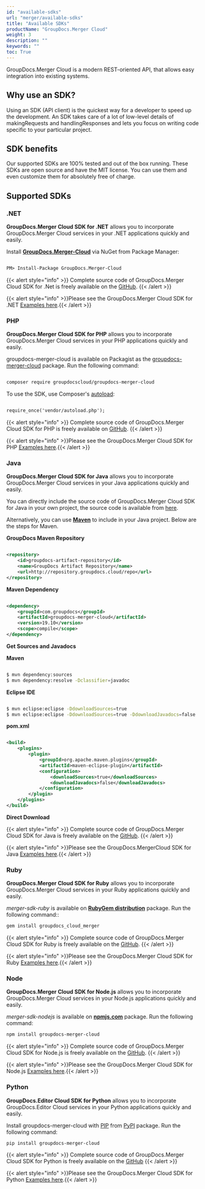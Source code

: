 ```yaml
---
id: "available-sdks"
url: "merger/available-sdks"
title: "Available SDKs"
productName: "GroupDocs.Merger Cloud"
weight: 3
description: ""
keywords: ""
toc: True
---
```


GroupDocs.Merger Cloud is a modern REST-oriented API, that allows easy integration into existing systems.

## Why use an SDK?

Using an SDK (API client) is the quickest way for a developer to speed up the development. An SDK takes care of a lot of low-level details of makingRequests and handlingResponses and lets you focus on writing code specific to your particular project.

## SDK benefits

Our supported SDKs are 100% tested and out of the box running. These SDKs are open source and have the MIT license. You can use them and even customize them for absolutely free of charge.

## Supported SDKs

###  .NET
**GroupDocs.Merger Cloud SDK for .NET** allows you to incorporate GroupDocs.Merger Cloud services in your .NET applications quickly and easily.

Install **[GroupDocs.Merger-Cloud](https://www.nuget.org/packages/GroupDocs.Merger-Cloud/)** via NuGet from Package Manager:

```html

PM> Install-Package GroupDocs.Merger-Cloud

```

{{< alert style="info" >}}
Complete source code of GroupDocs.Merger Cloud SDK for .Net is freely available on the [GitHub](https://github.com/groupdocs-merger-cloud/groupdocs-merger-cloud-dotnet).
{{< /alert >}}

{{< alert style="info" >}}Please see the GroupDocs.Merger Cloud SDK for .NET [Examples here](https://github.com/groupdocs-merger-cloud/groupdocs-merger-cloud-dotnet-samples/tree/master/Examples).{{< /alert >}}

###  PHP

**GroupDocs.Merger Cloud SDK for PHP** allows you to incorporate GroupDocs.Merger Cloud services in your PHP applications quickly and easily.

groupdocs-merger-cloud is available on Packagist as the [groupdocs-merger-cloud](https://packagist.org/packages/groupdocscloud/groupdocs-merger-cloud) package. Run the following command:

```html

composer require groupdocscloud/groupdocs-merger-cloud

```

To use the SDK, use Composer's [autoload](https://getcomposer.org/doc/00-intro.md#autoloading):

```html

require_once('vendor/autoload.php');

```

{{< alert style="info" >}}
Complete source code of GroupDocs.Merger Cloud SDK for PHP is freely available on [GitHub](https://github.com/groupdocs-merger-cloud/groupdocs-merger-cloud-php).
{{< /alert >}}

{{< alert style="info" >}}Please see the GroupDocs.Merger Cloud SDK for PHP [Examples here](https://github.com/groupdocs-merger-cloud/groupdocs-merger-cloud-php/tree/master/tests/GroupDocs/Merger/ApiTests).{{< /alert >}}

###  Java

**GroupDocs.Merger Cloud SDK for Java** allows you to incorporate GroupDocs.Merger Cloud services in your Java applications quickly and easily.

You can directly include the source code of GroupDocs.Merger Cloud SDK for Java in your own project, the source code is available from [here](https://github.com/groupdocs-merger-cloud/groupdocs-merger-cloud-java).

Alternatively, you can use **[Maven](https://repository.groupdocs.cloud/webapp/#/artifacts/browse/tree/General/repo/com/groupdocs/groupdocs-merger-cloud)** to include in your Java project. Below are the steps for Maven.

**GroupDocs Maven Repository**

```xml

<repository>
    <id>groupdocs-artifact-repository</id>
    <name>GroupDocs Artifact Repository</name>
    <url>http://repository.groupdocs.cloud/repo</url>
</repository>

```

**Maven Dependency**

```xml

<dependency>
    <groupId>com.groupdocs</groupId>
    <artifactId>groupdocs-merger-cloud</artifactId>
    <version>19.10</version>
    <scope>compile</scope>
</dependency>

```

**Get Sources and Javadocs**

**Maven**

```bash

$ mvn dependency:sources
$ mvn dependency:resolve -Dclassifier=javadoc

```

**Eclipse IDE**

```bash

$ mvn eclipse:eclipse -DdownloadSources=true
$ mvn eclipse:eclipse -DdownloadSources=true -DdownloadJavadocs=false

```

**pom.xml**

```xml

<build>
    <plugins>
        <plugin>
            <groupId>org.apache.maven.plugins</groupId>
            <artifactId>maven-eclipse-plugin</artifactId>
            <configuration>
                <downloadSources>true</downloadSources>
                <downloadJavadocs>false</downloadJavadocs>
            </configuration>
        </plugin>
    </plugins>
</build>

```

**Direct Download**

{{< alert style="info" >}}
Complete source code of GroupDocs.Merger Cloud SDK for Java is freely available on the [GitHub](https://github.com/groupdocs-merger-cloud/groupdocs-merger-cloud-java).
{{< /alert >}}

{{< alert style="info" >}}Please see the GroupDocs.MergerCloud SDK for Java [Examples here](https://github.com/groupdocs-merger-cloud/groupdocs-merger-cloud-java/tree/master/src/test/java/com/groupdocs/cloud/merger/api).{{< /alert >}}

### Ruby

**GroupDocs.Merger Cloud SDK for Ruby** allows you to incorporate GroupDocs.Merger Cloud services in your Ruby applications quickly and easily.

*merger-sdk-ruby* is available on **[RubyGem distribution](https://rubygems.org/gems/groupdocs_merger_cloud)** package. Run the following command::

```bash
gem install groupdocs_cloud_merger
```

{{< alert style="info" >}}
Complete source code of GroupDocs.Merger Cloud SDK for Ruby is freely available on the [GitHub](https://github.com/groupdocs-merger-cloud/groupdocs-merger-cloud-ruby).
{{< /alert >}}

{{< alert style="info" >}}Please see the GroupDocs.Merger Cloud SDK for Ruby [Examples here](https://github.com/groupdocs-merger-cloud/groupdocs-Merger-cloud-ruby/tree/master/test/api).{{< /alert >}}

### Node
**GroupDocs.Merger Cloud SDK for Node.js** allows you to incorporate GroupDocs.Merger Cloud services in your Node.js applications quickly and easily.

*merger-sdk-nodejs* is available on **[npmjs.com](https://www.npmjs.com/package/groupdocs-merger-cloud)** package. Run the following command:

```bash
npm install groupdocs-merger-cloud
```

{{< alert style="info" >}}
Complete source code of GroupDocs.Merger Cloud SDK for Node.js is freely available on the [GitHub](https://github.com/groupdocs-Merger-cloud/groupdocs-merger-cloud-node).
{{< /alert >}}

{{< alert style="info" >}}Please see the GroupDocs.Merger Cloud SDK for Node.js [Examples here](https://github.com/groupdocs-merger-cloud/groupdocs-merger-cloud-node-samples/tree/master/Examples).{{< /alert >}}

### Python
**GroupDocs.Editor Cloud SDK for Python** allows you to incorporate GroupDocs.Editor Cloud services in your Python applications quickly and easily.

Install groupdocs-merger-cloud with [PIP](https://pypi.org/project/pip/) from [PyPI](https://pypi.org/project/groupdocs-merger-cloud/) package. Run the following command:

```bash
pip install groupdocs-merger-cloud
```

{{< alert style="info" >}}
Complete source code of GroupDocs.Merger Cloud SDK for Python is freely available on the [GitHub](https://github.com/groupdocs-merger-cloud/groupdocs-merger-cloud-python)
{{< /alert >}}

{{< alert style="info" >}}Please see the GroupDocs.Merger Cloud SDK for Python [Examples here](https://github.com/groupdocs-merger-cloud/groupdocs-merger-cloud-python/tree/master/test/apis).{{< /alert >}}
